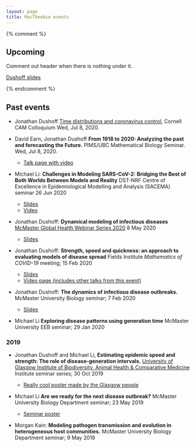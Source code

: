 ```yaml
---
layout: page
title: MacTheobio events
---
```


{% comment %} 
## Upcoming
Comment out header when there is nothing under it.

[Dushoff slides](https://github.com/dushoff/TalkArchive/blob/85e5e435d0e11eaeec8b044dc61e3953825bc64a/uncertainty.draft.pdf)

{% endcomment %} 

## Past events

* Jonathan Dushoff [Time distributions and coronavirus control](https://www.youtube.com/watch?v=PxRP3CabbLA), Cornell CAM Colloquium Wed, Jul 8, 2020.

* David Earn, Jonathan Dushoff __From 1918 to 2020: Analyzing the past and forecasting the Future.__
PIMS/UBC Mathematical Biology Seminar.
Wed, Jul 8, 2020.
	* [Talk page with video](https://mathtube.org/lecture/video/1918-2020-analyzing-past-and-forecasting-future)

* Michael Li: __Challenges in Modeling SARS-CoV-2: Bridging the Best of Both Worlds Between Models and Reality__
DST-NRF Centre of Excellence in Epidemiological Modelling and Analysis (SACEMA) seminar
26 Jun 2020
	* [Slides](slides/Li_SACEMA.pdf)
	* [Video](https://www.dropbox.com/s/2zhwr90763m47ik/2020-6-26.mp4?dl=0)

* Jonathan Dushoff:
__Dynamical modeling of infectious diseases__
[McMaster Global Health Webinar Series 2020](https://globalhealth.mcmaster.ca/2020-webinar-series)
8 May 2020
	* [Slides](slides/dynamicalSpread202005.pdf)

* Jonathan Dushoff:
__Strength, speed and quickness: an approach to
evaluating models of disease spread__
Fields Institute _Mathematics of COVID-19_ meeting;
15 Feb 2020
	* [Slides](slides/mathGens202002.draft.pdf)
	* [Video page (includes other talks from this event)](http://www.fields.utoronto.ca/video-archive//event/2992/2020)

* Jonathan Dushoff:
__The dynamics of infectious disease outbreaks.__
McMaster University Biology seminar;
7 Feb 2020
	* [Slides](slides/outbreakGens202002.draft.pdf)

* Michael Li __Exploring disease patterns using generation time__ 
McMaster University EEB seminar;
29 Jan 2020 

### 2019
* Jonathan Dushoff and Michael Li, 
__Estimating epidemic speed and strength: The role of disease-generation intervals.__
[University of Glasgow Institute of Biodiversity, Animal Health & Comparative Medicine](https://www.gla.ac.uk/researchinstitutes/bahcm/) Institute seminar series;
30 Oct 2019
	* [Really cool poster made by the Glasgow people](Glasgow_poster.jpg)

* Michael Li __Are we ready for the next disease outbreak?__
McMaster University Biology Department seminar;
23 May 2019
	* [Seminar poster](Li_seminar.html)

* Morgan Kain:
__Modeling pathogen transmission and evolution in heterogeneous host communities.__
McMaster University Biology Department seminar;
9 May 2019
